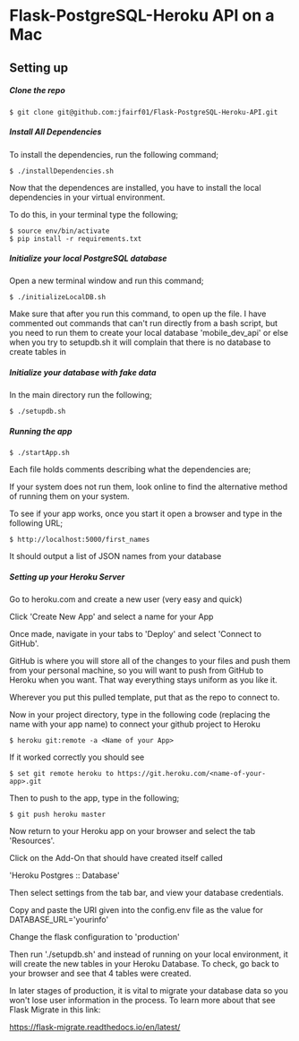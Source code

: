# Flask-PostgreSQL-Heroku API on a Mac

## Setting up

##### Clone the repo

```
$ git clone git@github.com:jfairf01/Flask-PostgreSQL-Heroku-API.git
```

##### Install All Dependencies

To install the dependencies, run the following command;

```
$ ./installDependencies.sh
```

Now that the dependences are installed, you have to install the local dependencies in your virtual environment.

To do this, in your terminal type the following;

```
$ source env/bin/activate
$ pip install -r requirements.txt
```

##### Initialize your local PostgreSQL database

Open a new terminal window and run this command;

```
$ ./initializeLocalDB.sh
```

Make sure that after you run this command, to open up the file. I have commented out commands that can't run directly from a bash script, but you need to run them to create your local database 'mobile_dev_api' or else when you try to setupdb.sh it will complain that there is no database to create tables in

##### Initialize your database with fake data

In the main directory run the following;

```
$ ./setupdb.sh
```

##### Running the app

```
$ ./startApp.sh
```

Each file holds comments describing what the dependencies are;

If your system does not run them, look online to find the alternative method of running them on your system.


To see if your app works, once you start it open a browser and type in the following URL;

```
$ http://localhost:5000/first_names
```

It should output a list of JSON names from your database


##### Setting up your Heroku Server

Go to heroku.com and create a new user (very easy and quick)

Click 'Create New App' and select a name for your App

Once made, navigate in your tabs to 'Deploy' and select 'Connect to GitHub'.

GitHub is where you will store all of the changes to your files and push them from your personal machine, so you will want to push from GitHub to Heroku when you want. That way everything stays uniform as you like it.

Wherever you put this pulled template, put that as the repo to connect to.

Now in your project directory, type in the following code (replacing the name with your app name) to connect your github project to Heroku

```
$ heroku git:remote -a <Name of your App>
```

If it worked correctly you should see 

```
$ set git remote heroku to https://git.heroku.com/<name-of-your-app>.git
```

Then to push to the app, type in the following;

```
$ git push heroku master
```

Now return to your Heroku app on your browser and select the tab 'Resources'.

Click on the Add-On that should have created itself called 

'Heroku Postgres :: Database'

Then select settings from the tab bar, and view your database credentials.

Copy and paste the URI given into the config.env file as the value for DATABASE_URL='yourinfo'

Change the flask configuration to 'production'

Then run './setupdb.sh' and instead of running on your local environment, it will create the new tables in your Heroku Database. To check, go back to your browser and see that 4 tables were created.

In later stages of production, it is vital to migrate your database data so you won't lose user information in the process. To learn more about that see Flask Migrate in this link:

https://flask-migrate.readthedocs.io/en/latest/






